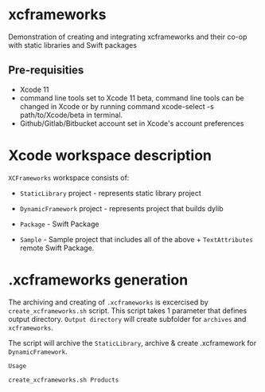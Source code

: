 # xcframeworks
Demonstration of creating and integrating xcframeworks and their co-op with static libraries and Swift packages


## Pre-requisities
- Xcode 11
- command line tools set to Xcode 11 beta, command line tools can be changed in Xcode or by running command xcode-select -s path/to/Xcode/beta in terminal.
- Github/Gitlab/Bitbucket account set in Xcode's account preferences

# Xcode workspace description

`XCFrameworks` workspace consists of:
- `StaticLibrary` project - represents static library project
- `DynamicFramework` project - represents project that builds dylib
- `Package` - Swift Package

- `Sample` - Sample project that includes all of the above + `TextAttributes` remote Swift Package.

# .xcframeworks generation
The archiving and creating of `.xcframeworks` is excercised by `create_xcframeworks.sh` script.
This script takes 1 parameter that defines output directory.
`Output directory` will create subfolder for `archives` and `xcframeworks`.

The script will archive the `StaticLibrary`, archive & create .xcframework for `DynamicFramework`.

`Usage`

```
create_xcframeworks.sh Products
```
